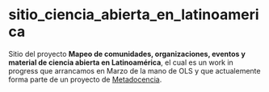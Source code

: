 # sitio_ciencia_abierta_en_latinoamerica
Sitio del proyecto **Mapeo de comunidades, organizaciones, eventos y material de ciencia abierta en Latinoamérica**, el cual es un work in progress que arrancamos en Marzo de la mano de OLS y que actualemente forma parte de un proyecto de [Metadocencia](https://www.metadocencia.org/).
